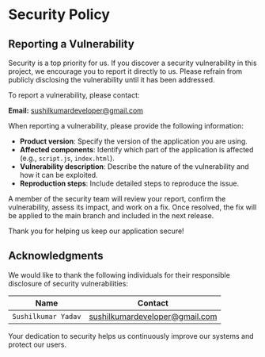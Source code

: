 # Security Policy

## Reporting a Vulnerability

Security is a top priority for us. If you discover a security vulnerability in this project, we encourage you to report it directly to us. Please refrain from publicly disclosing the vulnerability until it has been addressed.

To report a vulnerability, please contact:

**Email:** [sushilkumardeveloper@gmail.com](mailto:sushilkumardeveloper@gmail.com)

When reporting a vulnerability, please provide the following information:

- **Product version**: Specify the version of the application you are using.
- **Affected components**: Identify which part of the application is affected (e.g., `script.js`, `index.html`).
- **Vulnerability description**: Describe the nature of the vulnerability and how it can be exploited.
- **Reproduction steps**: Include detailed steps to reproduce the issue.

A member of the security team will review your report, confirm the vulnerability, assess its impact, and work on a fix. Once resolved, the fix will be applied to the main branch and included in the next release.

Thank you for helping us keep our application secure!

## Acknowledgments

We would like to thank the following individuals for their responsible disclosure of security vulnerabilities:

| Name              | Contact                          |
| ----------------- | -------------------------------- |
| `Sushilkumar Yadav`       | [sushilkumardeveloper@gmail.com](mailto:sushilkumardeveloper@gmail.com) |

Your dedication to security helps us continuously improve our systems and protect our users.
